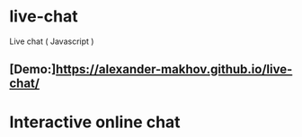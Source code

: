# live-chat
Live chat ( Javascript )
## [Demo:]https://alexander-makhov.github.io/live-chat/

# Interactive online chat
